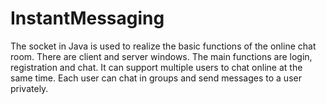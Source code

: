 # InstantMessaging
The socket in Java is used to realize the basic functions of the online chat room. There are client and server windows. The main functions are login, registration and chat. It can support multiple users to chat online at the same time. Each user can chat in groups and send messages to a user privately.
